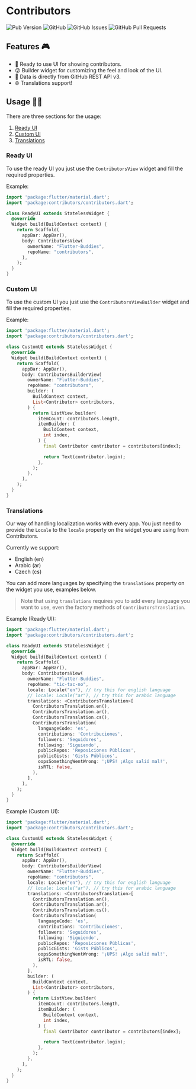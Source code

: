 # Contributors

![Pub Version](https://img.shields.io/pub/v/contributors?style=for-the-badge)
![GitHub](https://img.shields.io/github/license/flutter-buddies/contributors?style=for-the-badge)
![GitHub Issues](https://img.shields.io/github/issues/flutter-buddies/contributors?style=for-the-badge)
![GitHub Pull Requests](https://img.shields.io/github/issues-pr/flutter-buddies/contributors?style=for-the-badge)

## Features 🎮

- 🎈 Ready to use UI for showing contributors.
- 😜 Builder widget for customizing the feel and look of the UI.
- 🚀 Data is directly from GitHub REST API v3.
- 🌐 Translations support!

## Usage 👷‍♂️

There are three sections for the usage:

1. [Ready UI](#Ready%20UI)
2. [Custom UI](#Custom%20UI)
3. [Translations](#Translations)

### Ready UI

To use the ready UI you just use the `ContributorsView` widget and fill the required properties.

Example:

```dart
import 'package:flutter/material.dart';
import 'package:contributors/contributors.dart';

class ReadyUI extends StatelessWidget {
  @override
  Widget build(BuildContext context) {
    return Scaffold(
      appBar: AppBar(),
      body: ContributorsView(
        ownerName: "Flutter-Buddies",
        repoName: "contributors",
      ),
    );
  }
}
```

### Custom UI

To use the custom UI you just use the `ContributorsViewBuilder` widget and fill the required properties.

Example:

```dart
import 'package:flutter/material.dart';
import 'package:contributors/contributors.dart';

class CustomUI extends StatelessWidget {
  @override
  Widget build(BuildContext context) {
    return Scaffold(
      appBar: AppBar(),
      body: ContributorsBuilderView(
        ownerName: "Flutter-Buddies",
        repoName: "contributors",
        builder: (
          BuildContext context,
          List<Contributor> contributors,
        ) {
          return ListView.builder(
            itemCount: contributors.length,
            itemBuilder: (
              BuildContext context,
              int index,
            ) {
              final Contributor contributor = contributors[index];

              return Text(contributor.login);
            },
          );
        },
      ),
    );
  }
}
```

### Translations

Our way of handling localization works with every app. You just need to provide the `Locale` to the `locale` property on the widget you are using from Contributors.

Currently we support:

- English (en)
- Arabic (ar)
- Czech (cs)

You can add more languages by specifying the `translations` property on the widget you use, examples below.

> Note that using `translations` requires you to add every language you want to use, even the factory methods of `ContributorsTranslation`.

Example (Ready UI):

```dart
import 'package:flutter/material.dart';
import 'package:contributors/contributors.dart';

class ReadyUI extends StatelessWidget {
  @override
  Widget build(BuildContext context) {
    return Scaffold(
      appBar: AppBar(),
      body: ContributorsView(
        ownerName: "Flutter-Buddies",
        repoName: "tic-tac-no",
        locale: Locale("en"), // try this for english language
        // locale: Locale("ar"), // try this for arabic language
        translations: <ContributorsTranslation>[
          ContributorsTranslation.en(),
          ContributorsTranslation.ar(),
          ContributorsTranslation.cs(),
          ContributorsTranslation(
            languageCode: 'es',
            contributions: 'Contribuciones',
            followers: 'Seguidores',
            following: 'Siguiendo',
            publicRepos: 'Reposiciones Públicas',
            publicGists: 'Gists Públicos',
            oopsSomethingWentWrong: '¡UPS! ¡Algo salió mal!',
            isRTL: false,
          ),
        ],
      ),
    );
  }
}
```

Example (Custom UI):

```dart
import 'package:flutter/material.dart';
import 'package:contributors/contributors.dart';

class CustomUI extends StatelessWidget {
  @override
  Widget build(BuildContext context) {
    return Scaffold(
      appBar: AppBar(),
      body: ContributorsBuilderView(
        ownerName: "Flutter-Buddies",
        repoName: "contributors",
        locale: Locale("en"), // try this for english language
        // locale: Locale("ar"), // try this for arabic language
        translations: <ContributorsTranslation>[
          ContributorsTranslation.en(),
          ContributorsTranslation.ar(),
          ContributorsTranslation.cs(),
          ContributorsTranslation(
            languageCode: 'es',
            contributions: 'Contribuciones',
            followers: 'Seguidores',
            following: 'Siguiendo',
            publicRepos: 'Reposiciones Públicas',
            publicGists: 'Gists Públicos',
            oopsSomethingWentWrong: '¡UPS! ¡Algo salió mal!',
            isRTL: false,
          ),
        ],
        builder: (
          BuildContext context,
          List<Contributor> contributors,
        ) {
          return ListView.builder(
            itemCount: contributors.length,
            itemBuilder: (
              BuildContext context,
              int index,
            ) {
              final Contributor contributor = contributors[index];

              return Text(contributor.login);
            },
          );
        },
      ),
    );
  }
}
```
